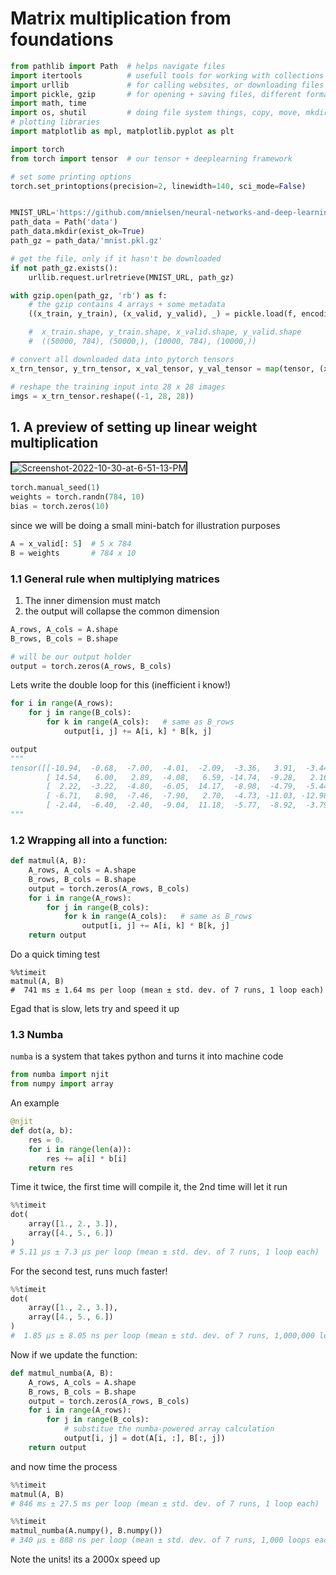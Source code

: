 # Matrix multiplication from foundations

```python
from pathlib import Path  # helps navigate files 
import itertools          # usefull tools for working with collections + iterators
import urllib             # for calling websites, or downloading files
import pickle, gzip       # for opening + saving files, different format
import math, time
import os, shutil         # doing file system things, copy, move, mkdir
# plotting libraries
import matplotlib as mpl, matplotlib.pyplot as plt

import torch
from torch import tensor  # our tensor + deeplearning framework

# set some printing options
torch.set_printoptions(precision=2, linewidth=140, sci_mode=False)


MNIST_URL='https://github.com/mnielsen/neural-networks-and-deep-learning/blob/master/data/mnist.pkl.gz?raw=true'
path_data = Path('data')
path_data.mkdir(exist_ok=True)
path_gz = path_data/'mnist.pkl.gz'

# get the file, only if it hasn't be downloaded
if not path_gz.exists():
    urllib.request.urlretrieve(MNIST_URL, path_gz)

with gzip.open(path_gz, 'rb') as f:
    # the gzip contains 4 arrays + some metadata
    ((x_train, y_train), (x_valid, y_valid), _) = pickle.load(f, encoding='latin-1')

    #  x_train.shape, y_train.shape, x_valid.shape, y_valid.shape 
    #  ((50000, 784), (50000,), (10000, 784), (10000,))

# convert all downloaded data into pytorch tensors
x_trn_tensor, y_trn_tensor, x_val_tensor, y_val_tensor = map(tensor, (x_train, y_train, x_valid, y_valid))

# reshape the training input into 28 x 28 images
imgs = x_trn_tensor.reshape((-1, 28, 28))
```

## 1. A preview of setting up linear weight multiplication

<img src="https://i.ibb.co/w4yWq73/Screenshot-2022-10-30-at-6-51-13-PM.jpg" alt="Screenshot-2022-10-30-at-6-51-13-PM" border="2">

```python
torch.manual_seed(1)
weights = torch.randn(784, 10)
bias = torch.zeros(10)
```

since we will be doing a small mini-batch for illustration purposes

```python
A = x_valid[: 5]  # 5 x 784
B = weights       # 784 x 10
```

### 1.1 General rule when multiplying matrices

1. The inner dimension must match
2. the output will collapse the common dimension

```python
A_rows, A_cols = A.shape
B_rows, B_cols = B.shape

# will be our output holder
output = torch.zeros(A_rows, B_cols)
```

Lets write the double loop for this (inefficient i know!)

```python
for i in range(A_rows):
    for j in range(B_cols):
        for k in range(A_cols):   # same as B_rows
            output[i, j] += A[i, k] * B[k, j]

output
"""
tensor([[-10.94,  -0.68,  -7.00,  -4.01,  -2.09,  -3.36,   3.91,  -3.44, -11.47,  -2.12],
        [ 14.54,   6.00,   2.89,  -4.08,   6.59, -14.74,  -9.28,   2.16, -15.28,  -2.68],
        [  2.22,  -3.22,  -4.80,  -6.05,  14.17,  -8.98,  -4.79,  -5.44, -20.68,  13.57],
        [ -6.71,   8.90,  -7.46,  -7.90,   2.70,  -4.73, -11.03, -12.98,  -6.44,   3.64],
        [ -2.44,  -6.40,  -2.40,  -9.04,  11.18,  -5.77,  -8.92,  -3.79,  -8.98,   5.28]])
"""
```

### 1.2 Wrapping all into a function:

```python
def matmul(A, B):
    A_rows, A_cols = A.shape
    B_rows, B_cols = B.shape
    output = torch.zeros(A_rows, B_cols)
    for i in range(A_rows):
        for j in range(B_cols):
            for k in range(A_cols):   # same as B_rows
                output[i, j] += A[i, k] * B[k, j]
    return output
```

Do a quick timing test

```
%%timeit
matmul(A, B)
#  741 ms ± 1.64 ms per loop (mean ± std. dev. of 7 runs, 1 loop each)
```

Egad that is slow, lets try and speed it up

### 1.3 Numba

`numba` is a system that takes python and turns it into machine code

```python
from numba import njit
from numpy import array
```

An example

```python
@njit
def dot(a, b):
    res = 0.
    for i in range(len(a)):
        res += a[i] * b[i]
    return res
```

Time it twice, the first time will compile it, the 2nd time will let it run

```python
%%timeit
dot(
    array([1., 2., 3.]),
    array([4., 5., 6.])
)
# 5.11 µs ± 7.3 µs per loop (mean ± std. dev. of 7 runs, 1 loop each)
```

For the second test, runs much faster!

```python
%%timeit
dot(
    array([1., 2., 3.]),
    array([4., 5., 6.])
)
#  1.85 µs ± 8.05 ns per loop (mean ± std. dev. of 7 runs, 1,000,000 loops each)
```

Now if we update the function:

```python
def matmul_numba(A, B):
    A_rows, A_cols = A.shape
    B_rows, B_cols = B.shape
    output = torch.zeros(A_rows, B_cols)
    for i in range(A_rows):
        for j in range(B_cols):
            # substitue the numba-powered array calculation
            output[i, j] = dot(A[i, :], B[:, j])
    return output
```

and now time the process

```python
%%timeit
matmul(A, B)
# 846 ms ± 27.5 ms per loop (mean ± std. dev. of 7 runs, 1 loop each)

%%timeit
matmul_numba(A.numpy(), B.numpy())
# 340 µs ± 888 ns per loop (mean ± std. dev. of 7 runs, 1,000 loops each)
```

Note the units! its a 2000x speed up